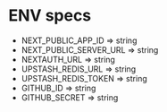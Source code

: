 # ENV specs

- NEXT_PUBLIC_APP_ID => string
- NEXT_PUBLIC_SERVER_URL => string
- NEXTAUTH_URL => string
- UPSTASH_REDIS_URL => string
- UPSTASH_REDIS_TOKEN => string
- GITHUB_ID => string
- GITHUB_SECRET => string
